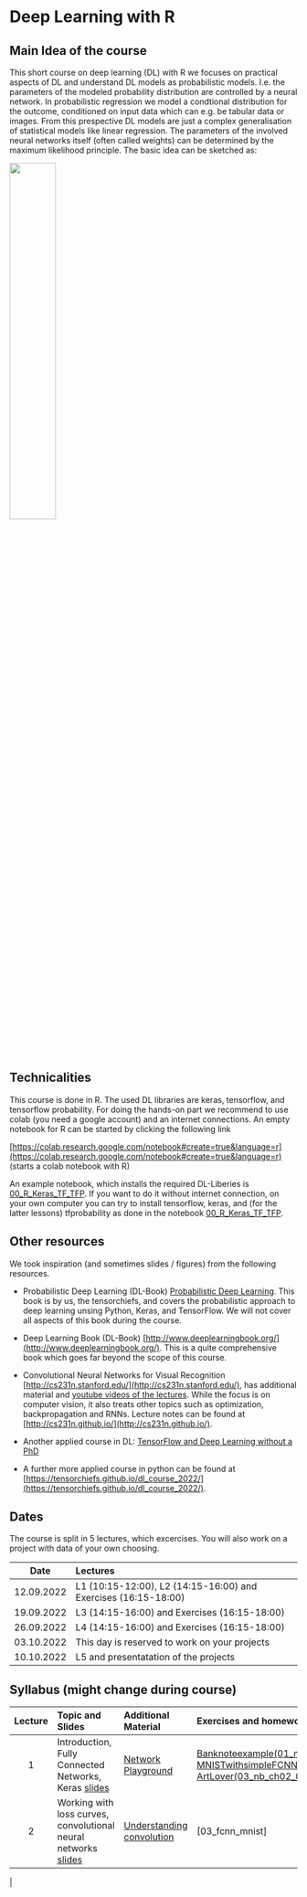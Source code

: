 
# Deep Learning with R

## Main Idea of the course
This short course on deep learning (DL) with R we focuses on practical aspects of DL and understand DL models as probabilistic models. I.e. the parameters of the modeled probability distribution are controlled by a neural network. In probabilistic regression we model a condtional distribution for the outcome, conditioned on input data which can e.g. be tabular data or images. From this prespective DL models are just a complex generalisation of statistical models like linear regression. The parameters of the involved neural networks itself (often called weights) can be determined by the maximum likelihood principle. The basic idea can be sketched as:

<img src="https://github.com/tensorchiefs/dl_rcourse_2022/raw/main/ch05_00_opener.jpg" width="40%">

## Technicalities
This course is done in R. The used DL libraries are keras, tensorflow, and tensorflow probability. For doing the hands-on part we recommend to use colab (you need a google account) and an internet connections. An empty notebook for R can be started by clicking the following link 

[https://colab.research.google.com/notebook#create=true&language=r](https://colab.research.google.com/notebook#create=true&language=r) (starts a colab notebook with R) 

An example notebook, which installs the required DL-Liberies is  [00_R_Keras_TF_TFP](https://colab.research.google.com/github/tensorchiefs/dl_rcourse_2022/blob/main/notebooks/00_R_Keras_TF_TFP.ipynb). If you want to do it without internet connection, on your own computer you can try to install tensorflow, keras, and (for the latter lessons) tfprobability as done in the notebook [00_R_Keras_TF_TFP](https://colab.research.google.com/github/tensorchiefs/dl_rcourse_2022/blob/main/notebooks/00_R_Keras_TF_TFP.ipynb).   


## Other resources 
We took inspiration (and sometimes slides / figures) from the following resources.

* Probabilistic Deep Learning (DL-Book) [Probabilistic Deep Learning](https://www.manning.com/books/probabilistic-deep-learning?a_aid=probabilistic_deep_learning&a_bid=78e55885). This book is by us, the tensorchiefs, and covers the probabilistic approach to deep learning unsing Python, Keras, and TensorFlow. We will not cover all aspects of this book during the course.  

* Deep Learning Book (DL-Book) [http://www.deeplearningbook.org/](http://www.deeplearningbook.org/). This is a quite comprehensive book which goes far beyond the scope of this course. 

* Convolutional Neural Networks for Visual Recognition [http://cs231n.stanford.edu/](http://cs231n.stanford.edu/), has additional material and [youtube videos of the lectures](https://www.youtube.com/playlist?list=PLkt2uSq6rBVctENoVBg1TpCC7OQi31AlC). While the focus is on computer vision, it also treats other topics such as optimization, backpropagation and RNNs. Lecture notes can be found at [http://cs231n.github.io/](http://cs231n.github.io/).

* Another applied course in DL: [TensorFlow and Deep Learning without a PhD](https://cloud.google.com/blog/big-data/2017/01/learn-tensorflow-and-deep-learning-without-a-phd)

* A further more applied course in python can be found at [https://tensorchiefs.github.io/dl_course_2022/](https://tensorchiefs.github.io/dl_course_2022/). 

## Dates 
The course is split in 5 lectures, which excercises. You will also work on a project with data of your own choosing. 

| Date     |      Lectures
|:--------:|:--------------|
|  12.09.2022| L1 (10:15-12:00), L2 (14:15-16:00) and Exercises (16:15-18:00)
|  19.09.2022| L3 (14:15-16:00) and Exercises (16:15-18:00)
|  26.09.2022| L4 (14:15-16:00) and Exercises (16:15-18:00)
|  03.10.2022| This day is reserved to work on your projects
|  10.10.2022| L5 and presentatation of the projects


## Syllabus (might change during course) 

| Lecture  |      Topic and Slides    |      Additional Material    |		Exercises and homework  |
|:----------------:|:-----------------------|:----------------------------|:--------------------------------------|
| 1        | Introduction, Fully Connected Networks, Keras [slides](https://github.com/tensorchiefs/dl_rcourse_2022/blob/main/slides/01_Introduction.pdf) |[Network Playground](https://playground.tensorflow.org/) |[Banknoteexample(01_nb_ch02_01.ipynb)](https://colab.research.google.com/github/tensorchiefs/dl_rcourse_2022/blob/main/notebooks/01_nb_ch02_01.ipynb) <br>[MNISTwithsimpleFCNN(02_nb_ch02_02a.ipynb)](https://colab.research.google.com/github/tensorchiefs/dl_rcourse_2022/blob/main/notebooks/02_nb_ch02_02a.ipynb) <br>[ArtLover(03_nb_ch02_03.ipynb)](https://github.com/tensorchiefs/dl_rcourse_2022/blob/main/notebooks/03_nb_ch02_03.ipynb)
| 2        |Working with loss curves, convolutional neural networks [slides](https://github.com/tensorchiefs/dl_course_2022/blob/master/slides/02_fcNN_CNN.pdf) |[Understanding convolution](https://towardsdatascience.com/intuitively-understanding-convolutions-for-deep-learning-1f6f42faee1)|[03_fcnn_mnist]
|


